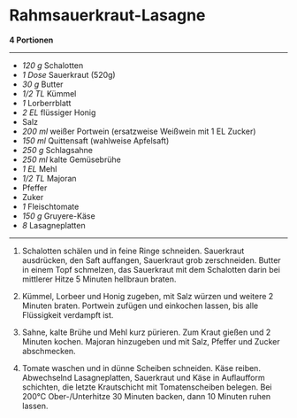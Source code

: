 # Rahmsauerkraut-Lasagne

**4 Portionen**

---

- *120 g* Schalotten
- *1 Dose* Sauerkraut (520g)
- *30 g* Butter
- *1/2 TL* Kümmel
- *1* Lorberrblatt
- *2 EL* flüssiger Honig
- Salz
- *200 ml* weißer Portwein (ersatzweise Weißwein mit 1 EL Zucker)
- *150 ml* Quittensaft (wahlweise Apfelsaft)
- *250 g* Schlagsahne
- *250 ml* kalte Gemüsebrühe
- *1 EL* Mehl
- *1/2 TL* Majoran
- Pfeffer
- Zuker
- *1* Fleischtomate
- *150 g* Gruyere-Käse
- *8* Lasagneplatten

---

1. Schalotten schälen und in feine Ringe schneiden.
Sauerkraut ausdrücken, den Saft auffangen, Sauerkraut grob zerschneiden.
Butter in einem Topf schmelzen, das Sauerkraut mit dem Schalotten darin bei mittlerer Hitze 5 Minuten hellbraun braten.

2. Kümmel, Lorbeer und Honig zugeben, mit Salz würzen und weitere 2 Minuten braten.
Portwein zufügen und einkochen lassen, bis alle Flüssigkeit verdampft ist.

3. Sahne, kalte Brühe und Mehl kurz pürieren. Zum Kraut gießen und 2 Minuten kochen.
Majoran hinzugeben und mit Salz, Pfeffer und Zucker abschmecken.

4. Tomate waschen und in dünne Scheiben schneiden.
Käse reiben.
Abwechselnd Lasagneplatten, Sauerkraut und Käse in Auflaufform schichten, die letzte Krautschicht mit Tomatenscheiben belegen.
Bei 200°C Ober-/Unterhitze 30 Minuten backen, dann 10 Minuten ruhen lassen.

